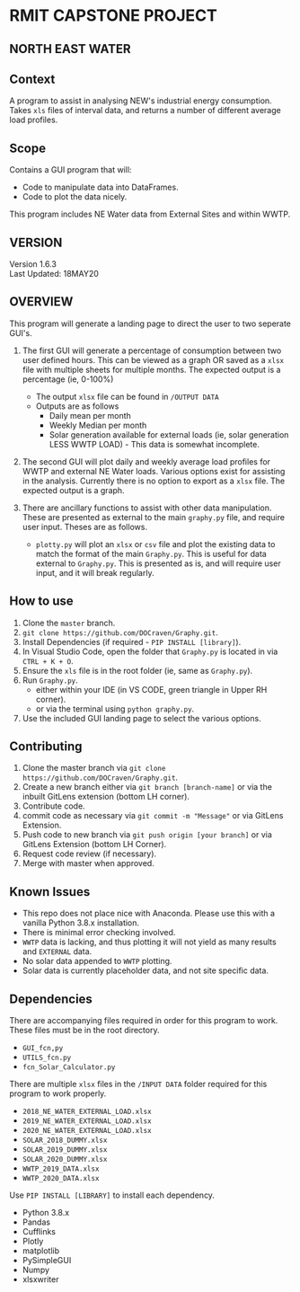 
# RMIT CAPSTONE PROJECT 
## NORTH EAST WATER

## Context
A program to assist in analysing NEW's industrial energy consumption. Takes `xls` files of interval data, and returns a number of different average load profiles. 

## Scope

Contains a GUI program that will:

- Code to manipulate data into DataFrames.
- Code to plot the data nicely.

This program includes NE Water data from External Sites and within WWTP. 


## VERSION 

Version 1.6.3  
Last Updated: 18MAY20


## OVERVIEW
This program will generate a landing page to direct the user to two seperate GUI's. 

1.  The first GUI will generate a percentage of consumption between two user defined hours. This can be viewed as a graph OR saved as a `xlsx` file with multiple sheets for multiple months. The expected output is a percentage (ie, 0-100%)
    - The output `xlsx` file can be found in `/OUTPUT DATA`
    - Outputs are as follows 
      -  Daily mean per month
      -  Weekly Median per month
      -  Solar generation available for external loads (ie, solar generation LESS WWTP LOAD) - This data is somewhat incomplete.
1.  The second GUI will plot daily and weekly average load profiles for WWTP and external NE Water loads. Various options exist for assisting in the analysis. Currently there is no option to export as a `xlsx` file. The expected output is a graph. 

1.  There are ancillary functions to assist with other data manipulation. These are presented as external to the main `graphy.py` file, and require user input. Theses are as follows. 
    *  `plotty.py` will plot an `xlsx` or `csv` file and plot the existing data to match the format of the main `Graphy.py`. This is useful for data external to `Graphy.py`. This is presented as is, and will require user input, and it will break regularly.  

## How to use

1. Clone the `master` branch. 
  1.   `git clone https://github.com/DOCraven/Graphy.git`.
1. Install Dependencies (if required - `PIP INSTALL [library]`).
1. In Visual Studio Code, open the folder that `Graphy.py` is located in via `CTRL + K + O`.
1. Ensure the `xls` file is in the root folder (ie, same as `Graphy.py`).
1. Run `Graphy.py`. 
   -  either within your IDE (in VS CODE, green triangle in Upper RH corner).
   -  or via the terminal using  `python graphy.py`.
1. Use the included GUI landing page to select the various options.


## Contributing 
1.  Clone the master branch via `git clone https://github.com/DOCraven/Graphy.git`.
1.  Create a new branch either via `git branch [branch-name]` or via the inbuilt GitLens extension (bottom LH corner).
1.  Contribute code.
1.  commit code as necessary via `git commit -m "Message"` or via GitLens Extension.
1.  Push code to new branch via `git push origin [your branch]` or via GitLens Extension (bottom LH Corner).
1.  Request code review (if necessary).
1.  Merge with master when approved.

## Known Issues


- This repo does not place nice with Anaconda. Please use this with a vanilla Python 3.8.x installation.
- There is minimal error checking involved. 
- `WWTP` data is lacking, and thus plotting it will not yield as many results and `EXTERNAL` data. 
- No solar data appended to `WWTP` plotting. 
- Solar data is currently placeholder data, and not site specific data. 


## Dependencies

There are accompanying files required in order for this program to work. These files must be in the root directory. 
-  `GUI_fcn,py`
-  `UTILS_fcn.py`
-  `fcn_Solar_Calculator.py`

There are multiple `xlsx` files in the `/INPUT DATA` folder required for this program to work properly. 
-  `2018_NE_WATER_EXTERNAL_LOAD.xlsx`
-  `2019_NE_WATER_EXTERNAL_LOAD.xlsx`
-  `2020_NE_WATER_EXTERNAL_LOAD.xlsx`
-  `SOLAR_2018_DUMMY.xlsx`
-  `SOLAR_2019_DUMMY.xlsx`
-  `SOLAR_2020_DUMMY.xlsx`
-  `WWTP_2019_DATA.xlsx`
-  `WWTP_2020_DATA.xlsx`


Use `PIP INSTALL [LIBRARY]` to install each dependency. 

-  Python 3.8.x
-  Pandas
-  Cufflinks
-  Plotly 
-  matplotlib
-  PySimpleGUI
-  Numpy
-  xlsxwriter
